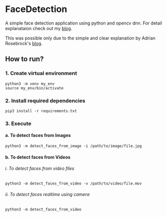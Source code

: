# FaceDetection

A simple face detection application using python and opencv dnn. For detail explanataion check out my [blog](https://bumblebee2196.netlify.app/face-detection-using-python-and-opencv/).

This was possible only due to the simple and clear explanation by Adrian Rosebrock's [blog](https://www.pyimagesearch.com/2018/02/26/face-detection-with-opencv-and-deep-learning/).

## How to run?

### 1. Create virtual environment

```shell
python3 -m venv my_env
source my_env/bin/activate
```

### 2. Install required dependencies

```shell
pip3 install -r requirements.txt
```

### 3. Execute

#### a. To detect faces from Images
```shell
python3 -m detect_faces_from_image -i /path/to/image/file.jpg
```

#### b. To detect faces from Videos

###### i. To detect faces from video files
```shell
python3 -m detect_faces_from_video -v /path/to/video/file.mov
```

###### ii. To detect faces realtime using camera
```shell
python3 -m detect_faces_from_video
```

